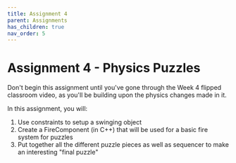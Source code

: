```yaml
---
title: Assignment 4
parent: Assignments
has_children: true
nav_order: 5
---
```


# Assignment 4 - Physics Puzzles

Don't begin this assignment until you've gone through the Week 4 flipped classroom video, as you'll be building upon the physics changes made in it.

In this assignment, you will:

1. Use constraints to setup a swinging object
2. Create a FireComponent (in C++) that will be used for a basic fire system for puzzles
3. Put together all the different puzzle pieces as well as sequencer to make an interesting "final puzzle"

